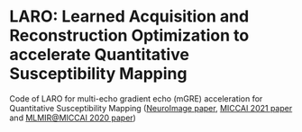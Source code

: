 # LARO: Learned Acquisition and Reconstruction Optimization to accelerate Quantitative Susceptibility Mapping
Code of LARO for multi-echo gradient echo (mGRE) acceleration for Quantitative Susceptibility Mapping ([NeuroImage paper](https://arxiv.org/abs/2211.00725), [MICCAI 2021 paper](https://link.springer.com/chapter/10.1007/978-3-030-87231-1_23) and [MLMIR@MICCAI 2020 paper](https://link.springer.com/chapter/10.1007/978-3-030-61598-7_9))
